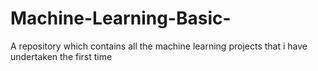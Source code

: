 # Machine-Learning-Basic-
A repository which contains all the machine learning projects that i have undertaken the first time
